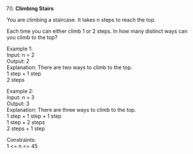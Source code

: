 70. **Climbing Stairs**

You are climbing a staircase. It takes n steps to reach the top.<br>

Each time you can either climb 1 or 2 steps. In how many distinct ways can you climb to the top?<br>

 

Example 1:<br>
Input: n = 2<br>
Output: 2<br>
Explanation: There are two ways to climb to the top.<br>
1 step + 1 step<br>
2 steps<br>

Example 2:<br>
Input: n = 3<br>
Output: 3<br>
Explanation: There are three ways to climb to the top.<br>
1 step + 1 step + 1 step<br>
1 step + 2 steps<br>
2 steps + 1 step<br>
 

Constraints:<br>
1 <= n <= 45

